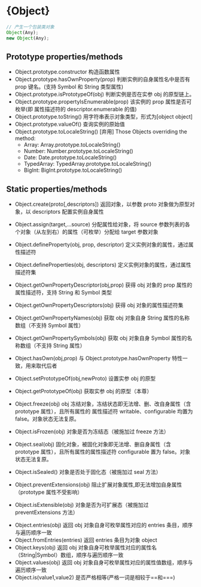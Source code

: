 # {Object}

```js
// 产生一个包装类对象
Object(Any);
new Object(Any);
```

## Prototype properties/methods

- Object.prototype.constructor 构造函数属性
- Object.prototype.hasOwnProperty(prop) 判断实例的自身属性名中是否有 prop 键名。(支持 Symbol 和 String 类型属性)
- Object.prototype.isPrototypeOf(obj) 判断实例是否在实参 obj 的原型链上。
- Object.prototype.propertyIsEnumerable(prop) 该实例的 prop 属性是否可枚举(即 属性描述符的 descriptor.enumerable 的值)
- Object.prototype.toString() 用字符串表示对象类型，形式为[object object]
- Object.prototype.valueOf() 查询实例的原始值
- Object.prototype.toLocaleString() [弃用]
  Those Objects overriding the method:
  - Array: Array.prototype.toLocaleString()
  - Number: Number.prototype.toLocaleString()
  - Date: Date.prototype.toLocaleString()
  - TypedArray: TypedArray.prototype.toLocaleString()
  - BigInt: BigInt.prototype.toLocaleString()

## Static properties/methods

<!-- required -->

- Object.create(proto[,descriptors]) 返回对象，以参数 proto 对象做为原型对象，以 descriptors 配置实例自身属性
- Object.assign(target,...source) 分配属性给对象，将 source 参数列表的各个对象（从左到右）的属性（可枚举）分配给 target 参数对象
- Object.defineProperty(obj, prop, descriptor) 定义实例对象的属性，通过属性描述符
- Object.defineProperties(obj, descriptors) 定义实例对象的属性，通过属性描述符集
- Object.getOwnPropertyDescriptor(obj,prop) 获得 obj 对象的 prop 属性的属性描述符，支持 String 和 Symbol 类型
- Object.getOwnPropertyDescriptors(obj) 获得 obj 对象的属性描述符集
- Object.getOwnPropertyNames(obj) 获取 obj 对象自身 String 属性的名称数组（不支持 Symbol 属性）
- Object.getOwnPropertySymbols(obj) 获取 obj 对象自身 Symbol 属性的名称数组（不支持 String 属性）
- Object.hasOwn(obj,prop) 与 Object.prototype.hasOwnProperty 特性一致，用来取代后者
- Object.setPrototypeOf(obj,newProto) 设置实参 obj 的原型
- Object.getPrototypeOf(obj) 获取实参 obj 的原型（本尊）

- Object.freeze(obj) obj 冻结对象，冻结状态即无法增、删、改自身属性（含 prototype 属性），且所有属性的 属性描述符 writable、configurable 均置为 false。对象状态无法复原。
- Object.isFrozen(obj) 对象是否为冻结态（被施加过 freeze 方法）
- Object.seal(obj) 固化对象，被固化对象即无法增、删自身属性（含 prototype 属性），且所有属性的属性描述符 configurable 置为 false。对象状态无法复原。
- Object.isSealed() 对象是否处于固化态（被施加过 seal 方法）
- Object.preventExtensions(obj) 阻止扩展对象属性,即无法增加自身属性（prototype 属性不受影响）
- Object.isExtensible(obj) 对象是否为可扩展态（被施加过 preventExtensions 方法）

<!-- enhance -->

- Object.entries(obj) 返回 obj 对象自身可枚举属性对应的 entries 条目，顺序与遍历顺序一致
- Object.fromEntries(entries) 返回 entries 条目为对象 object
- Object.keys(obj) 返回 obj 对象自身可枚举属性对应的属性名（String|Symbol）数组，顺序与遍历顺序一致
- Object.values(obj) 返回 obj 对象自身可枚举属性对应的属性值数组，顺序与遍历顺序一致
- Object.is(value1,value2) 是否严格相等(严格一词是相较于==和===)
